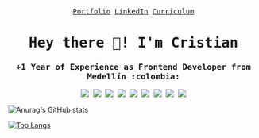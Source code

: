 <samp align="center">
<div>
  <a href="https://cristianqs-dev.vercel.app/">Portfolio</a>
  <a href="https://linkedin.com/in/cristianqs">LinkedIn</a>
  <a href="https://res.cloudinary.com/digoaunp1/image/upload/v1706761010/curriculum.pdf">Curriculum</a>
</div>
  
<h1>Hey there 👋! I'm Cristian</h1>

<h3>+1 Year of Experience as Frontend Developer from Medellín :colombia:</h3>

![](https://img.shields.io/badge/html-0d1117?style=for-the-badge&logo=html5&logoColor=E34F26)
![](https://img.shields.io/badge/css-0d1117?style=for-the-badge&logo=css3&logoColor=1572B6)
![](https://img.shields.io/badge/js-0d1117?style=for-the-badge&logo=javascript&logoColor=f7DF1E)
![](https://img.shields.io/badge/ts-0d1117?style=for-the-badge&logo=typescript&logoColor=3178C6)
![](https://img.shields.io/badge/node-0d1117?style=for-the-badge&logo=node.js&logoColor=339933)
![](https://img.shields.io/badge/react-0d1117?style=for-the-badge&logo=react&logoColor=61DAFB)
![](https://img.shields.io/badge/next-0d1117?style=for-the-badge&logo=next.js&logoColor=FFF)
![](https://img.shields.io/badge/tailwind-0d1117?style=for-the-badge&logo=tailwindcss&logoColor=06B6D4)
![](https://img.shields.io/badge/astro-0d1117?style=for-the-badge&logo=astro&logoColor=FF5D01)

</samp>

![Anurag's GitHub stats](https://github-readme-stats.vercel.app/api?username=cristianqsanchez&show_icons=true&theme=transparent)

[![Top Langs](https://github-readme-stats.vercel.app/api/top-langs/?username=cristianqsanchez&langs_count=5&theme=transparent)](https://github.com/anuraghazra/github-readme-stats)
